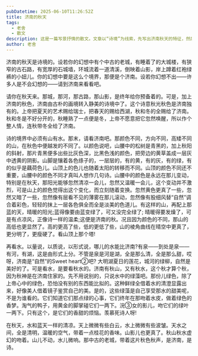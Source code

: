 ```yaml
---
pubDatetime: 2025-06-10T11:26:52Z
title: 济南的秋天
tags:
  - 老舍
  - 散文
description: 这是一篇写景抒情的散文。文章以“诗境”为线索，先写出济南秋天的特征，然后再分别描写其山景和水景，脉络清晰，层次分明。
author: 老舍
---
```

济南的秋天是诗境的。设若你的幻想中有个中古的老城，有睡着了的大城楼，有狭窄的古石路，有宽厚的石城墙，环城流着一道清溪，倒映着山影，岸上蹲着红袍绿裤的小妞儿。你的幻想中要是这么个境界，那便是个济南。设若你幻想不出——许多人是不会幻想的——请到济南来看看吧。

请你在秋天来。那城，那河，那古路，那山影，是终年给你预备着的。可是，加上济南的秋色，济南由古朴的画境转入静美的诗境中了。这个诗意秋光秋色是济南独有的。上帝把夏天的艺术赐给瑞士，把春天的赐给西湖，秋和冬的全赐给了济南。秋和冬是不好分开的，秋睡熟了一点便是冬，上帝不愿意把它忽然唤醒，所以作个整人情，连秋带冬全给了济南。

诗的境界中必须有山有水。那末，请看济南吧。那颜色不同，方向不同，高矮不同的山，在秋色中便越发的不同了。以颜色说吧，山腰中的松树是青黑的，加上秋阳的斜射，那片青黑便多出些比灰色深，比黑色浅的颜色，把旁边的黄草盖成一层灰中透黄的阴影。山脚是镶着各色绦子的，一层层的，有的黄，有的灰，有的绿，有的似乎是藕荷色儿。山顶上的色儿也随着太阳的转移而不同。山顶的颜色不同还不重要，山腰中的颜色不同才真叫人想作几句诗。山腰中的颜色是永远在那儿变动，特别是在秋天，那阳光能够忽然清凉一会儿，忽然又温暖一会儿，这个变动并不激烈，可是山上的颜色觉得出这个变化，而立刻随着变换。忽然黄色更真了一些，忽然又暗了一些，忽然像有层看不见的薄雾在那儿滚动，忽然像有股细风替“自然”调合着彩色，轻轻的抹上一层各色俱全而全是淡美的色道儿。有这样的山，再配上那蓝的天，晴暖的阳光;蓝得像要由蓝变绿了，可又没完全绿了; 晴暖得要发燥了，可是有点凉风，正像诗一样的温柔;这便是济南的秋。况且因为颜色的不同，那山的高低也更显然了。高的更高了些，低的更低了些，山的棱角曲线在晴空中更真了，更分明了，更瘦硬了。看山顶上那个塔!

再看水。以量说，以质说，以形式说，哪儿的水能比济南?有泉——到处是泉——有河，有湖，这是由形式上分。不管是泉是河是湖，全是那么清，全是那么甜，哎呀，济南是“自然”的Sweet heart②吧? 大明湖夏日的莲花，城河的绿柳，自然是美好的了。可是看水，是要看秋水的。济南有秋山，又有秋水，这个秋才算个秋，因为秋神是在济南住家的。先不用说别的，只说水中的绿藻吧。那份儿绿色，除了上帝心中的绿色，恐怕没有别的东西能比拟的。这种鲜绿全借着水的清澄显露出来，好像美人借着镜子鉴赏自己的美。是的，这些绿藻是自己享受那水的甜美呢，不是为谁看的。它们知道它们那点绿的心事，它们终年在那吻着水皮，做着绿色的香梦。淘气的鸭子，用黄金的脚掌碰它们一两下。浣③女的影儿，吻它们的绿叶一两下。只有这个，是它们的香甜的烦恼。羡慕死诗人呀!

在秋天，水和蓝天一样的清凉。天上微微有些白云，水上微微有些波皱。天水之间，全是清明，温暖的空气，带着一点桂花的香味。山影儿也更真了。秋山秋水虚幻的吻着。山儿不动，水儿微响。那中古的老城，带着这片秋色秋声，是济南，是诗。